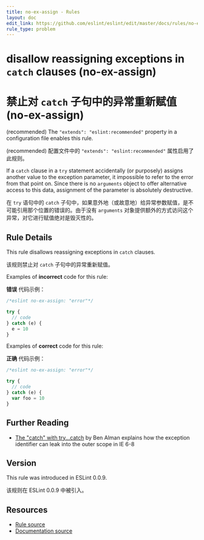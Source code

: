 ```yaml
---
title: no-ex-assign - Rules
layout: doc
edit_link: https://github.com/eslint/eslint/edit/master/docs/rules/no-ex-assign.md
rule_type: problem
---
```


<!-- Note: No pull requests accepted for this file. See README.md in the root directory for details. -->

# disallow reassigning exceptions in `catch` clauses (no-ex-assign)

# 禁止对 `catch` 子句中的异常重新赋值 (no-ex-assign)

(recommended) The `"extends": "eslint:recommended"` property in a configuration file enables this rule.

(recommended) 配置文件中的 `"extends": "eslint:recommended"` 属性启用了此规则。

If a `catch` clause in a `try` statement accidentally (or purposely) assigns another value to the exception parameter, it impossible to refer to the error from that point on.
Since there is no `arguments` object to offer alternative access to this data, assignment of the parameter is absolutely destructive.

在 `try` 语句中的 `catch` 子句中，如果意外地（或故意地）给异常参数赋值，是不可能引用那个位置的错误的。由于没有 `arguments` 对象提供额外的方式访问这个异常，对它进行赋值绝对是毁灭性的。

## Rule Details

This rule disallows reassigning exceptions in `catch` clauses.

该规则禁止对 `catch` 子句中的异常重新赋值。

Examples of **incorrect** code for this rule:

**错误** 代码示例：

```js
/*eslint no-ex-assign: "error"*/

try {
  // code
} catch (e) {
  e = 10
}
```

Examples of **correct** code for this rule:

**正确** 代码示例：

```js
/*eslint no-ex-assign: "error"*/

try {
  // code
} catch (e) {
  var foo = 10
}
```

## Further Reading

- [The "catch" with try...catch](https://bocoup.com/blog/the-catch-with-try-catch) by Ben Alman explains how the exception identifier can leak into the outer scope in IE 6-8

## Version

This rule was introduced in ESLint 0.0.9.

该规则在 ESLint 0.0.9 中被引入。

## Resources

- [Rule source](https://github.com/eslint/eslint/tree/master/lib/rules/no-ex-assign.js)
- [Documentation source](https://github.com/eslint/eslint/tree/master/docs/rules/no-ex-assign.md)
